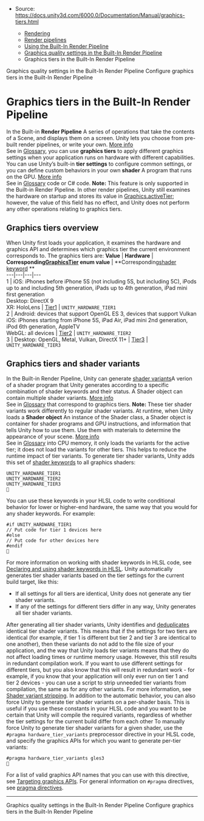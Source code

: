 * Source: https://docs.unity3d.com/6000.0/Documentation/Manual/graphics-tiers.html

  * [Rendering](https://docs.unity3d.com/6000.0/Documentation/Manual/rendering-and-post-processing.html)
  * [Render pipelines](https://docs.unity3d.com/6000.0/Documentation/Manual/render-pipelines.html)
  * [Using the Built-In Render Pipeline](https://docs.unity3d.com/6000.0/Documentation/Manual/built-in-render-pipeline.html)
  * [Graphics quality settings in the Built-In Render Pipeline](https://docs.unity3d.com/6000.0/Documentation/Manual/built-in-graphics-quality-settings.html)
  * Graphics tiers in the Built-In Render Pipeline


[](https://docs.unity3d.com/6000.0/Documentation/Manual/built-in-graphics-quality-settings.html)
Graphics quality settings in the Built-In Render Pipeline
[](https://docs.unity3d.com/6000.0/Documentation/Manual/graphics-tiers-customize.html)
Configure graphics tiers in the Built-In Render Pipeline
# Graphics tiers in the Built-In Render Pipeline
In the Built-in **Render Pipeline** A series of operations that take the contents of a Scene, and displays them on a screen. Unity lets you choose from pre-built render pipelines, or write your own. [More info](https://docs.unity3d.com/6000.0/Documentation/Manual/render-pipelines.html)  
See in [Glossary](https://docs.unity3d.com/6000.0/Documentation/Manual/Glossary.html#Renderpipeline), you can use **graphics tiers** to apply different graphics settings when your application runs on hardware with different capabilities. You can use Unity’s built-in **tier settings** to configure common settings, or you can define custom behaviors in your own **shader** A program that runs on the GPU. [More info](https://docs.unity3d.com/6000.0/Documentation/Manual/Shaders.html)  
See in [Glossary](https://docs.unity3d.com/6000.0/Documentation/Manual/Glossary.html#Shader) code or C# code. 
**Note:** This feature is only supported in the Built-in Render Pipeline. In other render pipelines, Unity still examines the hardware on startup and stores its value in [Graphics.activeTier](https://docs.unity3d.com/6000.0/Documentation/ScriptReference/Graphics-activeTier.html); however, the value of this field has no effect, and Unity does not perform any other operations relating to graphics tiers.
## Graphics tiers overview
When Unity first loads your application, it examines the hardware and graphics API and determines which graphics tier the current environment corresponds to. 
The graphics tiers are:
**Value** | **Hardware** | **Corresponding[GraphicsTier](https://docs.unity3d.com/6000.0/Documentation/ScriptReference/Rendering.GraphicsTier.html) enum value** | **Corresponding[shader keyword](https://docs.unity3d.com/6000.0/Documentation/Manual/shader-keywords.html) **  
---|---|---|---  
1 | iOS: iPhones before iPhone 5S (not including 5S, but including 5C), iPods up to and including 5th generation, iPads up to 4th generation, iPad mini first generation  
Desktop: DirectX 9  
XR: HoloLens | [Tier1](https://docs.unity3d.com/6000.0/Documentation/ScriptReference/Rendering.GraphicsTier.Tier1.html) | `UNITY_HARDWARE_TIER1`  
2 | Android: devices that support OpenGL ES 3, devices that support Vulkan  
iOS: iPhones starting from iPhone 5S, iPad Air, iPad mini 2nd generation, iPod 6th generation, AppleTV  
WebGL: all devices | [Tier2](https://docs.unity3d.com/6000.0/Documentation/ScriptReference/Rendering.GraphicsTier.Tier2.html) | `UNITY_HARDWARE_TIER2`  
3 | Desktop: OpenGL, Metal, Vulkan, DirectX 11+ | [Tier3](https://docs.unity3d.com/6000.0/Documentation/ScriptReference/Rendering.GraphicsTier.Tier3.html) | `UNITY_HARDWARE_TIER3`  
## Graphics tiers and shader variants
In the Built-in Render Pipeline, Unity can generate [shader variants](https://docs.unity3d.com/6000.0/Documentation/Manual/shader-variants.html)A verion of a shader program that Unity generates according to a specific combination of shader keywords and their status. A Shader object can contain multiple shader variants. [More info](https://docs.unity3d.com/6000.0/Documentation/Manual/shader-variants.html)  
See in [Glossary](https://docs.unity3d.com/6000.0/Documentation/Manual/Glossary.html#Shadervariant) that correspond to graphics tiers.
**Note:** These tier shader variants work differently to regular shader variants. At runtime, when Unity loads a **Shader object** An instance of the Shader class, a Shader object is container for shader programs and GPU instructions, and information that tells Unity how to use them. Use them with materials to determine the appearance of your scene. [More info](https://docs.unity3d.com/6000.0/Documentation/Manual/shader-objects.html)  
See in [Glossary](https://docs.unity3d.com/6000.0/Documentation/Manual/Glossary.html#Shaderobject) into CPU memory, it only loads the variants for the active tier; it does not load the variants for other tiers. This helps to reduce the runtime impact of tier variants.
To generate tier shader variants, Unity adds this set of [shader keywords](https://docs.unity3d.com/6000.0/Documentation/Manual/shader-keywords.html) to all graphics shaders:
```
UNITY_HARDWARE_TIER1
UNITY_HARDWARE_TIER2
UNITY_HARDWARE_TIER3

```

You can use these keywords in your HLSL code to write conditional behavior for lower or higher-end hardware, the same way that you would for any shader keywords. For example:
```
#if UNITY_HARDWARE_TIER1
// Put code for tier 1 devices here
#else
// Put code for other devices here
#endif

```

For more information on working with shader keywords in HLSL code, see [Declaring and using shader keywords in HLSL](https://docs.unity3d.com/6000.0/Documentation/Manual/SL-MultipleProgramVariants.html).
Unity automatically generates tier shader variants based on the tier settings for the current build target, like this:
  * If all settings for all tiers are identical, Unity does not generate any tier shader variants.
  * If any of the settings for different tiers differ in any way, Unity generates all tier shader variants.


After generating all tier shader variants, Unity identifies and [deduplicates](https://docs.unity3d.com/6000.0/Documentation/Manual/shader-variants.html#deduplication) identical tier shader variants. This means that if the settings for two tiers are identical (for example, if tier 1 is different but tier 2 and tier 3 are identical to one another), then these variants do not add to the file size of your application, and the way that Unity loads tier variants means that they do not affect loading times or runtime memory usage. However, this still results in redundant compilation work.
If you want to use different settings for different tiers, but you also know that this will result in redundant work - for example, if you know that your application will only ever run on tier 1 and tier 2 devices - you can use a script to strip unneeded tier variants from compilation, the same as for any other variants. For more information, see [Shader variant stripping](https://docs.unity3d.com/6000.0/Documentation/Manual/shader-variant-stripping.html).
In addition to the automatic behavior, you can also force Unity to generate tier shader variants on a per-shader basis. This is useful if you use these constants in your HLSL code and you want to be certain that Unity will compile the required variants, regardless of whether the tier settings for the current build differ from each other
To manually force Unity to generate tier shader variants for a given shader, use the `#pragma hardware_tier_variants` preprocessor directive in your HLSL code, and specify the graphics APIs for which you want to generate per-tier variants:
```
#pragma hardware_tier_variants gles3

```

For a list of valid graphics API names that you can use with this directive, see [Targeting graphics APIs](https://docs.unity3d.com/6000.0/Documentation/Manual/SL-ShaderCompilationAPIs.html). For general information on `#pragma` directives, see [pragma directives](https://docs.unity3d.com/6000.0/Documentation/Manual/SL-PragmaDirectives.html).
* * *
[](https://docs.unity3d.com/6000.0/Documentation/Manual/built-in-graphics-quality-settings.html)
Graphics quality settings in the Built-In Render Pipeline
[](https://docs.unity3d.com/6000.0/Documentation/Manual/graphics-tiers-customize.html)
Configure graphics tiers in the Built-In Render Pipeline

